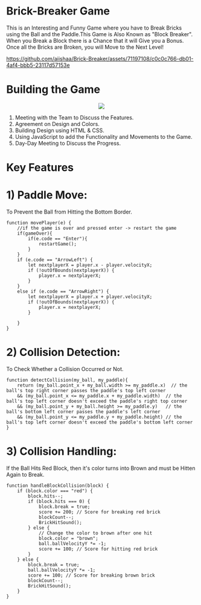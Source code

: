# Brick-Breaker Game
This is an Interesting and Funny Game where you have to Break Bricks using the Ball and the Paddle.This Game is Also Known as "Block Breaker". When you Break a Block there is a Chance that it will Give you a Bonus. Once all the Bricks are Broken, you will Move to the Next Level!

https://github.com/aiishaa/Brick-Breaker/assets/71197108/c0c0c766-db01-4af4-bbb5-23117d57153e


# Building the Game 
<p align="center">
    <img src="https://skillicons.dev/icons?i=js,html,css" />
</p>

 1) Meeting with the Team to Discuss the Features.
 2) Agreement on Design and Colors.
 3) Building Design using HTML & CSS.
 4) Using JavaScript to add the Functionality and Movements to the Game.
 5) Day-Day Meeting to Discuss the Progress.
 
# Key Features
# 1) Paddle Move:
To Prevent the Ball from Hitting the Bottom Border.
```
function movePlayer(e) {
    //if the game is over and pressed enter -> restart the game 
    if(gameOver){
        if(e.code == "Enter"){
            restartGame();
        }
    }
    if (e.code == "ArrowLeft") {
        let nextplayerX = player.x - player.velocityX;
        if (!outOfBounds(nextplayerX)) {
            player.x = nextplayerX;
        }
    }
    else if (e.code == "ArrowRight") {
        let nextplayerX = player.x + player.velocityX;
        if (!outOfBounds(nextplayerX)) {
            player.x = nextplayerX;
        }
       
    }
}
```

# 2) Collision Detection:
To Check Whether a Collision Occurred or Not.
```
function detectCollision(my_ball, my_paddle){
    return (my_ball.point_x + my_ball.width >= my_paddle.x)  // the ball's top right corner passes the paddle's top left corner 
    && (my_ball.point_x <= my_paddle.x + my_paddle.width)  // the ball's top left corner doesn't exceed the paddle's right top corner
    && (my_ball.point_y + my_ball.height >= my_paddle.y)   // the ball's bottom left corner passes the paddle's left corner
    && (my_ball.point_y <= my_paddle.y + my_paddle.height) // the ball's top left corner doesn't exceed the paddle's bottom left corner
}
```
# 3) Collision Handling:
If the Ball Hits Red Block, then it's color turns into Brown and must be Hitten Again to Break.
```
function handleBlockCollision(block) {
    if (block.color === "red") {
        block.hits--;
        if (block.hits === 0) {
            block.break = true;
            score += 200; // Score for breaking red brick
            blockCount--;
            BrickHitSound();
        } else {
            // Change the color to brown after one hit
            block.color = "brown";
            ball.ballVelocityY *= -1;
            score += 100; // Score for hitting red brick
        }
    } else {
        block.break = true;
        ball.ballVelocityY *= -1;
        score += 100; // Score for breaking brown brick
        blockCount--;
        BrickHitSound();
    }
}
```
